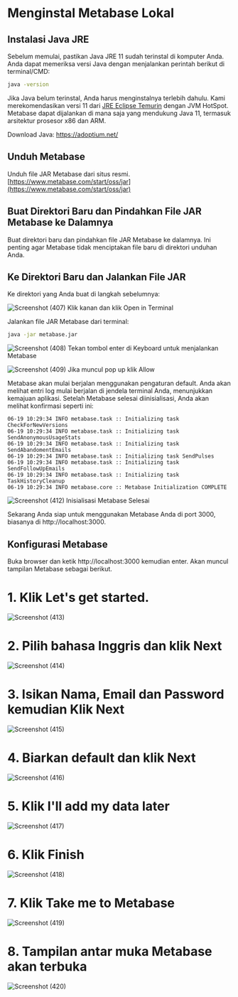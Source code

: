 # Menginstal Metabase Lokal

## Instalasi Java JRE

Sebelum memulai, pastikan Java JRE 11 sudah terinstal di komputer Anda. Anda dapat memeriksa versi Java dengan menjalankan perintah berikut di terminal/CMD:

```bash
java -version
```

Jika Java belum terinstal, Anda harus menginstalnya terlebih dahulu. Kami merekomendasikan versi 11 dari [JRE Eclipse Temurin](https://adoptium.net/) dengan JVM HotSpot. Metabase dapat dijalankan di mana saja yang mendukung Java 11, termasuk arsitektur prosesor x86 dan ARM.

Download Java:
https://adoptium.net/

## Unduh Metabase

Unduh file JAR Metabase dari situs resmi.
[https://www.metabase.com/start/oss/jar](https://www.metabase.com/start/oss/jar)

## Buat Direktori Baru dan Pindahkan File JAR Metabase ke Dalamnya

Buat direktori baru dan pindahkan file JAR Metabase ke dalamnya. Ini penting agar Metabase tidak menciptakan file baru di direktori unduhan Anda.

## Ke Direktori Baru dan Jalankan File JAR

Ke direktori yang Anda buat di langkah sebelumnya:

![Screenshot (407)](https://github.com/user-attachments/assets/89474a21-4240-48c9-9205-8e4c9c9df738)
Klik kanan dan klik Open in Terminal

Jalankan file JAR Metabase dari terminal:

```bash
java -jar metabase.jar
```
![Screenshot (408)](https://github.com/user-attachments/assets/505f0ac4-71cc-4a63-9654-4a7d6f537a7c)
Tekan tombol enter di Keyboard untuk menjalankan Metabase

![Screenshot (409)](https://github.com/user-attachments/assets/70d3d556-0926-457e-bfa3-02fccebd9837)
Jika muncul pop up klik Allow

Metabase akan mulai berjalan menggunakan pengaturan default. Anda akan melihat entri log mulai berjalan di jendela terminal Anda, menunjukkan kemajuan aplikasi. Setelah Metabase selesai diinisialisasi, Anda akan melihat konfirmasi seperti ini:

```
06-19 10:29:34 INFO metabase.task :: Initializing task CheckForNewVersions
06-19 10:29:34 INFO metabase.task :: Initializing task SendAnonymousUsageStats
06-19 10:29:34 INFO metabase.task :: Initializing task SendAbandomentEmails
06-19 10:29:34 INFO metabase.task :: Initializing task SendPulses
06-19 10:29:34 INFO metabase.task :: Initializing task SendFollowUpEmails
06-19 10:29:34 INFO metabase.task :: Initializing task TaskHistoryCleanup
06-19 10:29:34 INFO metabase.core :: Metabase Initialization COMPLETE
```

![Screenshot (412)](https://github.com/user-attachments/assets/f572bfc3-ddbc-4a52-9330-7001679cab88)
Inisialisasi Metabase Selesai

Sekarang Anda siap untuk menggunakan Metabase Anda di port 3000, biasanya di http://localhost:3000.

## Konfigurasi Metabase
Buka browser dan ketik http://localhost:3000 kemudian enter. Akan muncul tampilan Metabase sebagai berikut.
# 1. Klik Let's get started.
![Screenshot (413)](https://github.com/user-attachments/assets/079a9b3d-a720-4b2c-a743-5d7a64d231fd)

# 2. Pilih bahasa Inggris dan klik Next
![Screenshot (414)](https://github.com/user-attachments/assets/39ee9711-c52b-4383-9dfc-f15bb363d492)

# 3. Isikan Nama, Email dan Password kemudian Klik Next
![Screenshot (415)](https://github.com/user-attachments/assets/d59ef678-988e-4182-97df-4c43602e36d0)

# 4. Biarkan default dan klik Next
![Screenshot (416)](https://github.com/user-attachments/assets/cf077ebf-d4cf-4e5f-ad65-96ba1077529e)

# 5. Klik I'll add my data later
![Screenshot (417)](https://github.com/user-attachments/assets/34ec0706-2e90-4ee7-917d-960bc1b1c6a5)

# 6. Klik Finish
![Screenshot (418)](https://github.com/user-attachments/assets/515cbe65-2069-4275-871b-f9b84a524d41)

# 7. Klik Take me to Metabase
![Screenshot (419)](https://github.com/user-attachments/assets/7bb16f8c-de3c-4478-b121-96b0ca5f2cab)

# 8. Tampilan antar muka Metabase akan terbuka
![Screenshot (420)](https://github.com/user-attachments/assets/725747fa-9dca-41fa-b3ed-b17a8478ecb8)
